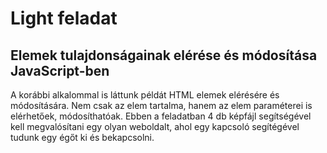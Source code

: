 
# Light feladat
## Elemek tulajdonságainak elérése és módosítása JavaScript-ben

A korábbi alkalommal is láttunk példát HTML elemek elérésére és módosítására. Nem csak az elem tartalma, hanem az elem paraméterei is elérhetőek, módosíthatóak.
Ebben a feladatban 4 db képfájl segítségével kell megvalósítani egy olyan weboldalt, ahol egy kapcsoló segítégével tudunk egy égőt ki és bekapcsolni.
